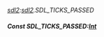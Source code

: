 _[sdl2](../../modules/sdl2/sdl2-module.md):[sdl2](../../modules/sdl2/sdl2-module.md).SDL\_TICKS\_PASSED_
##### Const SDL\_TICKS\_PASSED:[Int](../../modules/wonkey/wonkey-types-int.md)
